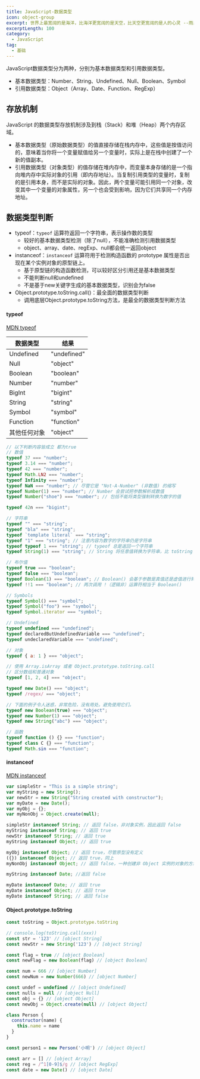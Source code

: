 ```yaml
---
title: JavaScript-数据类型
icon: object-group
excerpt: 世界上最宽阔的是海洋，比海洋更宽阔的是天空，比天空更宽阔的是人的心灵 --雨果（法国）
excerptLength: 100
category:
  - JavaScript
tag:
  - 基础
---
```


JavaScript数据类型分为两种，分别为基本数据类型和引用数据类型。
+ 基本数据类型：Number、String、Undefined、Null、Boolean、Symbol
+ 引用数据类型：Object（Array、Date、Function、RegExp）

## 存放机制

JavaScript 的数据类型存放机制涉及到栈（Stack）和堆（Heap）两个内存区域。
+ 基本数据类型（原始数据类型）的值直接存储在栈内存中，这些值是按值访问的，意味着当你将一个变量赋值给另一个变量时，实际上是在栈中创建了一个新的值副本。
+ 引用数据类型（对象类型）的值存储在堆内存中，而变量本身存储的是一个指向堆内存中实际对象的引用（即内存地址）。当复制引用类型的变量时，复制的是引用本身，而不是实际的对象。因此，两个变量可能引用同一个对象，改变其中一个变量的对象属性，另一个也会受到影响，因为它们共享同一个内存地址。

## 数据类型判断

+ typeof：<code>typeof</code> 运算符返回一个字符串，表示操作数的类型
  - 较好的基本数据类型检测（除了null），不能准确检测引用数据类型
  - object、array、date、regExp、null都会统一返回object
+ instanceof：<code>instanceof</code> 运算符用于检测构造函数的 prototype 属性是否出现在某个实例对象的原型链上。
  - 基于原型链的构造函数检测，可以较好区分引用还是基本数据类型
  - 不能判断null和undefined
  - 不是基于new关键字生成的基本数据类型，识别会为false
+ Object.prototype.toString.call()：最全面的数据类型判断
  - 调用底层Object.prototype.toString方法，是最全的数据类型判断方法

#### typeof

[MDN typeof](https://developer.mozilla.org/zh-CN/docs/Web/JavaScript/Reference/Operators/typeof)

|  数据类型  | 结果  |
|  ----  | ----  |
| Undefined  | "undefined" |
| Null       | "object" |
| Boolean    | "boolean" |
| Number     | "number" |
| BigInt     | "bigint" |
| String     | "string" |
| Symbol     | "symbol" |
| Function   | "function" |
| 其他任何对象   | "object" |

```js
// 以下判断内容皆成立 都为true
// 数值
typeof 37 === "number";
typeof 3.14 === "number";
typeof 42 === "number";
typeof Math.LN2 === "number";
typeof Infinity === "number";
typeof NaN === "number"; // 尽管它是 "Not-A-Number" (非数值) 的缩写
typeof Number(1) === "number"; // Number 会尝试把参数解析成数值
typeof Number("shoe") === "number"; // 包括不能将类型强制转换为数字的值

typeof 42n === "bigint";

// 字符串
typeof "" === "string";
typeof "bla" === "string";
typeof `template literal` === "string";
typeof "1" === "string"; // 注意内容为数字的字符串仍是字符串
typeof typeof 1 === "string"; // typeof 总是返回一个字符串
typeof String(1) === "string"; // String 将任意值转换为字符串，比 toString 更安全

// 布尔值
typeof true === "boolean";
typeof false === "boolean";
typeof Boolean(1) === "boolean"; // Boolean() 会基于参数是真值还是虚值进行转换
typeof !!1 === "boolean"; // 两次调用 !（逻辑非）运算符相当于 Boolean()

// Symbols
typeof Symbol() === "symbol";
typeof Symbol("foo") === "symbol";
typeof Symbol.iterator === "symbol";

// Undefined
typeof undefined === "undefined";
typeof declaredButUndefinedVariable === "undefined";
typeof undeclaredVariable === "undefined";

// 对象
typeof { a: 1 } === "object";

// 使用 Array.isArray 或者 Object.prototype.toString.call
// 区分数组和普通对象
typeof [1, 2, 4] === "object";

typeof new Date() === "object";
typeof /regex/ === "object";

// 下面的例子令人迷惑，非常危险，没有用处。避免使用它们。
typeof new Boolean(true) === "object";
typeof new Number(1) === "object";
typeof new String("abc") === "object";

// 函数
typeof function () {} === "function";
typeof class C {} === "function";
typeof Math.sin === "function";

```

#### instanceof

[MDN instanceof](https://developer.mozilla.org/zh-CN/docs/Web/JavaScript/Reference/Operators/instanceof)

```js
var simpleStr = "This is a simple string";
var myString = new String();
var newStr = new String("String created with constructor");
var myDate = new Date();
var myObj = {};
var myNonObj = Object.create(null);

simpleStr instanceof String; // 返回 false，非对象实例，因此返回 false
myString instanceof String; // 返回 true
newStr instanceof String; // 返回 true
myString instanceof Object; // 返回 true

myObj instanceof Object; // 返回 true，尽管原型没有定义
({}) instanceof Object; // 返回 true，同上
myNonObj instanceof Object; // 返回 false，一种创建非 Object 实例的对象的方法

myString instanceof Date; //返回 false

myDate instanceof Date; // 返回 true
myDate instanceof Object; // 返回 true
myDate instanceof String; // 返回 false

```

#### Object.prototype.toString

```js
const toString = Object.prototype.toString

// console.log(toString.call(xxx))
const str = '123' // [object String]
const newStr = new String('123') // [object String]

const flag = true // [object Boolean]
const newFlag = new Boolean(flag) // [object Boolean]

const num = 666 // [object Number]
const newNum = new Number(666) // [object Number]

const undef = undefined // [object Undefined]
const nulls = null // [object Null]
const obj = {} // [object Object]
const newObj = Object.create(null) // [object Object]

class Person {
  constructor(name) {
    this.name = name
  }
}

const person1 = new Person('小明') // [object Object]

const arr = [] // [object Array]
const reg = /^1[0-9]$/g // [object RegExp]
const date = new Date() // [object Date]
```